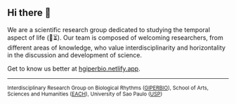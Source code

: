 ## Hi there 👋

We are a scientific research group dedicated to studying the temporal aspect of life (🌱⏳). Our team is composed of welcoming  researchers, from different areas of knowledge, who value interdisciplinarity and horizontality in the discussion and development of science.

Get to know us better at [hgiperbio.netlify.app](https://giperbio.netlify.app).

---

<sub>Interdisciplinary Research Group on Biological Rhythms ([GIPERBIO](https://giperbio.netlify.app)), School of Arts, Sciences and Humanities ([EACH](http://each.usp.br/)), University of Sao Paulo ([USP](http://usp.br/))</sub>
